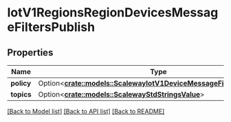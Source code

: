 # IotV1RegionsRegionDevicesMessageFiltersPublish

## Properties

Name | Type | Description | Notes
------------ | ------------- | ------------- | -------------
**policy** | Option<[**crate::models::ScalewayIotV1DeviceMessageFiltersRulePolicy**](scaleway.iot.v1.Device.MessageFilters.Rule.Policy.md)> |  | [optional]
**topics** | Option<[**crate::models::ScalewayStdStringsValue**](scaleway.std.StringsValue.md)> |  | [optional]

[[Back to Model list]](../README.md#documentation-for-models) [[Back to API list]](../README.md#documentation-for-api-endpoints) [[Back to README]](../README.md)


